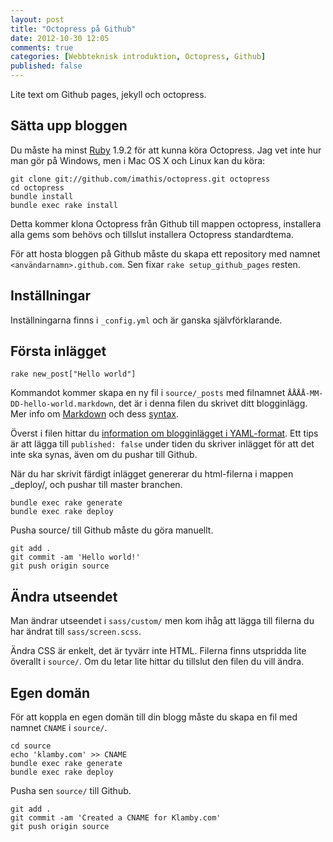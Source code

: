 ```yaml
---
layout: post
title: "Octopress på Github"
date: 2012-10-30 12:05
comments: true
categories: [Webbteknisk introduktion, Octopress, Github]
published: false
---
```


Lite text om Github pages, jekyll och octopress.


## Sätta upp bloggen

Du måste ha minst [Ruby](http://www.ruby-lang.org/en/) 1.9.2 för att kunna köra 
Octopress. Jag vet inte hur man gör på Windows, men i Mac OS X och Linux kan du 
köra:

    git clone git://github.com/imathis/octopress.git octopress
    cd octopress
    bundle install
    bundle exec rake install

Detta kommer klona Octopress från Github till mappen octopress, installera alla
gems som behövs och tillslut installera Octopress standardtema.

För att hosta bloggen på Github måste du skapa ett repository med namnet
`<användarnamn>.github.com`. Sen fixar `rake setup_github_pages` resten.

## Inställningar

Inställningarna finns i `_config.yml` och är ganska självförklarande.


## Första inlägget

    rake new_post["Hello world"]

Kommandot kommer skapa en ny fil i `source/_posts` med filnamnet
`ÅÅÅÅ-MM-DD-hello-world.markdown`, det är i denna filen du skrivet ditt
blogginlägg. Mer info om [Markdown](http://daringfireball.net/projects/markdown/basics)
och dess [syntax](http://daringfireball.net/projects/markdown/syntax).

Överst i filen hittar du 
[information om blogginlägget i YAML-format](https://github.com/mojombo/jekyll/wiki/yaml-front-matter). 
Ett tips är att lägga till `published: false` under tiden du skriver inlägget 
för att det inte ska synas, även om du pushar till Github.

När du har skrivit färdigt inlägget genererar du html-filerna i mappen
_deploy/, och pushar till master branchen.

    bundle exec rake generate
    bundle exec rake deploy

Pusha source/ till Github måste du göra manuellt.

    git add .
    git commit -am 'Hello world!'
    git push origin source

## Ändra utseendet

Man ändrar utseendet i `sass/custom/` men kom ihåg att lägga till filerna du 
har ändrat till `sass/screen.scss`.

Ändra CSS är enkelt, det är tyvärr inte HTML. Filerna finns utspridda lite
överallt i `source/`. Om du letar lite hittar du tillslut den filen du vill
ändra.

## Egen domän

För att koppla en egen domän till din blogg måste du skapa en fil med namnet
`CNAME` i `source/`.

    cd source
    echo 'klamby.com' >> CNAME
    bundle exec rake generate
    bundle exec rake deploy

Pusha sen `source/` till Github.

    git add .
    git commit -am 'Created a CNAME for Klamby.com'
    git push origin source
